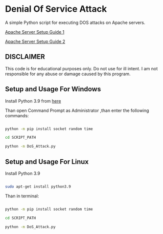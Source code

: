 # Denial Of Service Attack
 A simple Python script for executing DOS attacks on Apache servers.

[Apache Server Setup Guide 1](https://www.alphr.com/set-up-local-web-server/)

[Apache Server Setup Guide 2](https://www.maketecheasier.com/setup-local-web-server-all-platforms/)

## DISCLAIMER
This code is for educational purposes only. Do not use for ill intent. I am not responsible for any abuse or damage caused by this program.

## Setup and Usage For Windows

Install Python 3.9 from [here](https://www.python.org/downloads/)

Than open Command Prompt as Administrator ,than enter the following commands:

```bash

python -m pip install socket random time

cd SCRIPT_PATH

python -m DoS_Attack.py

```

## Setup and Usage For Linux

Install Python 3.9

```bash

sudo apt-get install python3.9

```

Than in terminal:

```bash

python -m pip install socket random time

cd SCRIPT_PATH

python -m DoS_Attack.py

```
